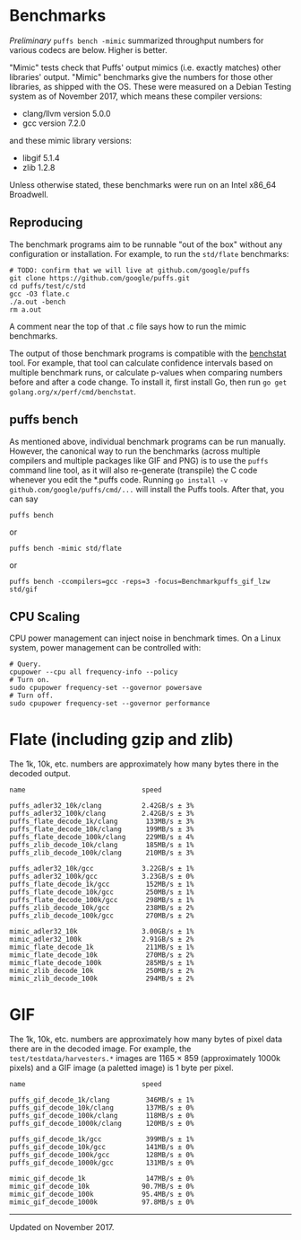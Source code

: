 # Benchmarks

*Preliminary* `puffs bench -mimic` summarized throughput numbers for various
codecs are below. Higher is better.

"Mimic" tests check that Puffs' output mimics (i.e. exactly matches) other
libraries' output. "Mimic" benchmarks give the numbers for those other
libraries, as shipped with the OS. These were measured on a Debian Testing
system as of November 2017, which means these compiler versions:

- clang/llvm version 5.0.0
- gcc version 7.2.0

and these mimic library versions:

- libgif 5.1.4
- zlib 1.2.8

Unless otherwise stated, these benchmarks were run on an Intel x86_64
Broadwell.


## Reproducing

The benchmark programs aim to be runnable "out of the box" without any
configuration or installation. For example, to run the `std/flate` benchmarks:

    # TODO: confirm that we will live at github.com/google/puffs
    git clone https://github.com/google/puffs.git
    cd puffs/test/c/std
    gcc -O3 flate.c
    ./a.out -bench
    rm a.out

A comment near the top of that .c file says how to run the mimic benchmarks.

The output of those benchmark programs is compatible with the
[benchstat](https://godoc.org/golang.org/x/perf/cmd/benchstat) tool. For
example, that tool can calculate confidence intervals based on multiple
benchmark runs, or calculate p-values when comparing numbers before and after a
code change. To install it, first install Go, then run `go get
golang.org/x/perf/cmd/benchstat`.


## puffs bench

As mentioned above, individual benchmark programs can be run manually. However,
the canonical way to run the benchmarks (across multiple compilers and multiple
packages like GIF and PNG) is to use the `puffs` command line tool, as it will
also re-generate (transpile) the C code whenever you edit the \*.puffs code.
Running `go install -v github.com/google/puffs/cmd/...` will install the Puffs
tools. After that, you can say

    puffs bench

or

    puffs bench -mimic std/flate

or

    puffs bench -ccompilers=gcc -reps=3 -focus=Benchmarkpuffs_gif_lzw std/gif


## CPU Scaling

CPU power management can inject noise in benchmark times. On a Linux system,
power management can be controlled with:

    # Query.
    cpupower --cpu all frequency-info --policy
    # Turn on.
    sudo cpupower frequency-set --governor powersave
    # Turn off.
    sudo cpupower frequency-set --governor performance


# Flate (including gzip and zlib)

The 1k, 10k, etc. numbers are approximately how many bytes there in the decoded
output.

    name                             speed

    puffs_adler32_10k/clang          2.42GB/s ± 3%
    puffs_adler32_100k/clang         2.42GB/s ± 3%
    puffs_flate_decode_1k/clang       133MB/s ± 3%
    puffs_flate_decode_10k/clang      199MB/s ± 3%
    puffs_flate_decode_100k/clang     229MB/s ± 4%
    puffs_zlib_decode_10k/clang       185MB/s ± 1%
    puffs_zlib_decode_100k/clang      210MB/s ± 3%

    puffs_adler32_10k/gcc            3.22GB/s ± 1%
    puffs_adler32_100k/gcc           3.23GB/s ± 0%
    puffs_flate_decode_1k/gcc         152MB/s ± 1%
    puffs_flate_decode_10k/gcc        250MB/s ± 1%
    puffs_flate_decode_100k/gcc       298MB/s ± 1%
    puffs_zlib_decode_10k/gcc         238MB/s ± 2%
    puffs_zlib_decode_100k/gcc        270MB/s ± 2%

    mimic_adler32_10k                3.00GB/s ± 1%
    mimic_adler32_100k               2.91GB/s ± 2%
    mimic_flate_decode_1k             211MB/s ± 1%
    mimic_flate_decode_10k            270MB/s ± 2%
    mimic_flate_decode_100k           285MB/s ± 1%
    mimic_zlib_decode_10k             250MB/s ± 2%
    mimic_zlib_decode_100k            294MB/s ± 2%


# GIF

The 1k, 10k, etc. numbers are approximately how many bytes of pixel data there
are in the decoded image. For example, the `test/testdata/harvesters.*` images
are 1165 × 859 (approximately 1000k pixels) and a GIF image (a paletted image)
is 1 byte per pixel.

    name                             speed

    puffs_gif_decode_1k/clang         346MB/s ± 1%
    puffs_gif_decode_10k/clang        137MB/s ± 0%
    puffs_gif_decode_100k/clang       118MB/s ± 0%
    puffs_gif_decode_1000k/clang      120MB/s ± 0%

    puffs_gif_decode_1k/gcc           399MB/s ± 1%
    puffs_gif_decode_10k/gcc          141MB/s ± 0%
    puffs_gif_decode_100k/gcc         128MB/s ± 0%
    puffs_gif_decode_1000k/gcc        131MB/s ± 0%

    mimic_gif_decode_1k               147MB/s ± 0%
    mimic_gif_decode_10k             90.7MB/s ± 0%
    mimic_gif_decode_100k            95.4MB/s ± 0%
    mimic_gif_decode_1000k           97.8MB/s ± 0%


---

Updated on November 2017.
